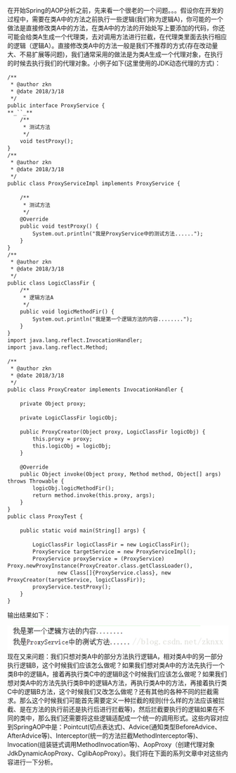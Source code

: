 在开始Spring的AOP分析之前，先来看一个很老的一个问题。。。假设你在开发的过程中，需要在类A中的方法之前执行一些逻辑(我们称为逻辑A)，你可能的一个做法是直接修改类A中的方法，在类A中的方法的开始处写上要添加的代码，你还可能会给类A生成一个代理类，去对调用方法进行拦截，在代理类里面去执行相应的逻辑（逻辑A）。直接修改类A中的方法一般是我们不推荐的方式(存在改动量大、不易扩展等问题)，我们通常采用的做法是为类A生成一个代理对象，在执行的时候去执行我们的代理对象。小例子如下(这里使用的JDK动态代理的方式)：  

```
/**
 * @author zkn
 * @date 2018/3/18
 */
public interface ProxyService {
**_``_**
    /**
     * 测试方法
     */
    void testProxy();
}
/**
 * @author zkn
 * @date 2018/3/18
 */
public class ProxyServiceImpl implements ProxyService {

    /**
     * 测试方法
     */
    @Override
    public void testProxy() {
        System.out.println("我是ProxyService中的测试方法......");
    }
}
/**
 * @author zkn
 * @date 2018/3/18
 */
public class LogicClassFir {
    /**
     * 逻辑方法A
     */
    public void logicMethodFir() {
        System.out.println("我是第一个逻辑方法的内容........");
    }
}
import java.lang.reflect.InvocationHandler;
import java.lang.reflect.Method;

/**
 * @author zkn
 * @date 2018/3/18
 */
public class ProxyCreator implements InvocationHandler {

    private Object proxy;

    private LogicClassFir logicObj;

    public ProxyCreator(Object proxy, LogicClassFir logicObj) {
        this.proxy = proxy;
        this.logicObj = logicObj;
    }

    @Override
    public Object invoke(Object proxy, Method method, Object[] args) throws Throwable {
        logicObj.logicMethodFir();
        return method.invoke(this.proxy, args);
    }
}
public class ProxyTest {

    public static void main(String[] args) {

        LogicClassFir logicClassFir = new LogicClassFir();
        ProxyService targetService = new ProxyServiceImpl();
        ProxyService proxyService = (ProxyService) Proxy.newProxyInstance(ProxyCreator.class.getClassLoader(),
                new Class[]{ProxyService.class}, new ProxyCreator(targetService, logicClassFir));
        proxyService.testProxy();
    }
}
```  

输出结果如下：  

![输出结果](./img/二章输出结果.png)
现在又来问题：我们只想对类A中的部分方法执行逻辑A，相对类A中的另一部分执行逻辑B，这个时候我们应该怎么做呢？如果我们想对类A中的方法先执行一个类B中的逻辑A，接着再执行类C中的逻辑B这个时候我们应该怎么做呢？如果我们想对类A中的方法先执行类B中的逻辑A方法，再执行类A中的方法，再接着执行类C中的逻辑B方法，这个时候我们又改怎么做呢？还有其他的各种不同的拦截需求。那么这个时候我们可能首先需要定义一种拦截的规则(什么样的方法应该被拦截、是在方法的执行前还是执行后进行拦截等)，然后拦截要执行的逻辑如果在不同的类中，那么我们还需要将这些逻辑适配成一个统一的调用形式。这些内容对应到SpringAOP中是：Pointcut(切点表达式)、Advice(通知类型BeforeAdvice、AfterAdvice等)、Interceptor(统一的方法拦截MethodInterceptor等)、Invocation(组装链式调用MethodInvocation等)、AopProxy（创建代理对象JdkDynamicAopProxy、CglibAopProxy）。我们将在下面的系列文章中对这些内容进行一下分析。
